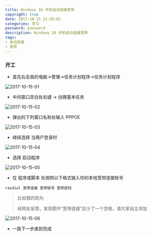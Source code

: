 ```yaml
---
title: Windows 10 开机自动连接宽带
copyright: true
date: 2017-10-15 21:59:01
categories: 学习
password: password
description: Windows 10 开机自动连接宽带
tags: 
- 自动连接
- 宽带
---
```


### 开工

* 首先右击我的电脑->管理->任务计划程序->任务计划程序

![2017-10-15-01](http://ovefvi4g3.bkt.clouddn.com/2017-10-15-01.png)

* 中间窗口空白处右键 -> 创建基本任务

![2017-10-15-02](http://ovefvi4g3.bkt.clouddn.com/2017-10-15-02.png)

* 弹出的下列窗口名称处输入 PPPOE

![2017-10-15-03](http://ovefvi4g3.bkt.clouddn.com/2017-10-15-03.png)

* 继续选择 当用户登录时

![2017-10-15-04](http://ovefvi4g3.bkt.clouddn.com/2017-10-15-04.png)

* 选择 启动程序

![2017-10-15-05](http://ovefvi4g3.bkt.clouddn.com/2017-10-15-05.png)

* 在 程序或脚本 处按照以下格式输入你的本地宽带连接账号

```
rasdial 宽带连接 宽带账号 宽带密码
```

> 比如我的则为
> 
> 经网友反馈，发现图中“宽带连接”后少了一个空格，请大家自主添加

![2017-10-15-06](http://ovefvi4g3.bkt.clouddn.com/2017-10-15-06.png)

* 一路下一步直到完成


